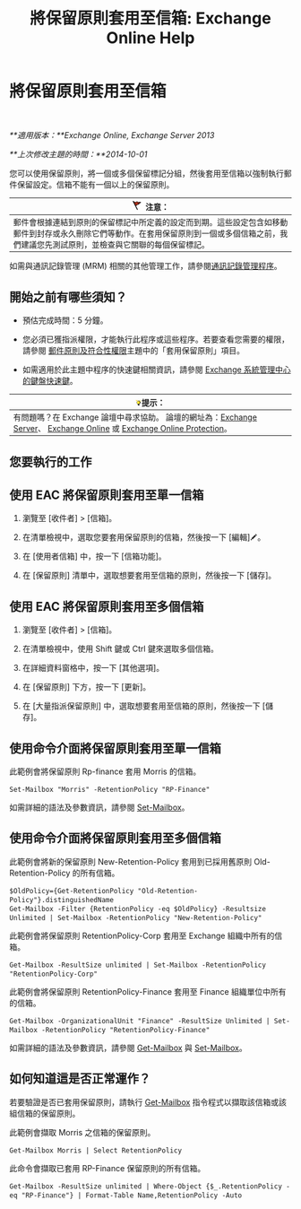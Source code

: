 ﻿---
title: '將保留原則套用至信箱: Exchange Online Help'
TOCTitle: 將保留原則套用至信箱
ms:assetid: 6ccc80db-d201-44f7-8d4b-473a89c14b2f
ms:mtpsurl: https://technet.microsoft.com/zh-tw/library/Dd298052(v=EXCHG.150)
ms:contentKeyID: 50473407
ms.date: 05/23/2018
mtps_version: v=EXCHG.150
ms.translationtype: MT
---

# 將保留原則套用至信箱

 

_**適用版本：**Exchange Online, Exchange Server 2013_

_**上次修改主題的時間：**2014-10-01_

您可以使用保留原則，將一個或多個保留標記分組，然後套用至信箱以強制執行郵件保留設定。信箱不能有一個以上的保留原則。

<table>
<thead>
<tr class="header">
<th><img src="images/Dd876857.Caution(EXCHG.150).gif" title="注意" alt="注意" />注意：</th>
</tr>
</thead>
<tbody>
<tr class="odd">
<td>郵件會根據連結到原則的保留標記中所定義的設定而到期。這些設定包含如移動郵件到封存或永久刪除它們等動作。在套用保留原則到一個或多個信箱之前，我們建議您先測試原則，並檢查與它關聯的每個保留標記。</td>
</tr>
</tbody>
</table>


如需與通訊記錄管理 (MRM) 相關的其他管理工作，請參閱[通訊記錄管理程序](messaging-records-management-procedures-exchange-2013-help.md)。

## 開始之前有哪些須知？

  - 預估完成時間：5 分鐘。

  - 您必須已獲指派權限，才能執行此程序或這些程序。若要查看您需要的權限，請參閱 [郵件原則及符合性權限](messaging-policy-and-compliance-permissions-exchange-2013-help.md)主題中的「套用保留原則」項目。

  - 如需適用於此主題中程序的快速鍵相關資訊，請參閱 [Exchange 系統管理中心的鍵盤快速鍵](keyboard-shortcuts-in-the-exchange-admin-center-exchange-online-protection-help.md)。

<table>
<thead>
<tr class="header">
<th><img src="images/Bb124558.tip(EXCHG.150).gif" title="提示" alt="提示" />提示：</th>
</tr>
</thead>
<tbody>
<tr class="odd">
<td>有問題嗎？在 Exchange 論壇中尋求協助。 論壇的網址為：<a href="https://go.microsoft.com/fwlink/p/?linkid=60612">Exchange Server</a>、 <a href="https://go.microsoft.com/fwlink/p/?linkid=267542">Exchange Online</a> 或 <a href="https://go.microsoft.com/fwlink/p/?linkid=285351">Exchange Online Protection</a>。</td>
</tr>
</tbody>
</table>


## 您要執行的工作

## 使用 EAC 將保留原則套用至單一信箱

1.  瀏覽至 \[收件者\] \> \[信箱\]。

2.  在清單檢視中，選取您要套用保留原則的信箱，然後按一下 \[編輯\]![編輯圖示](images/JJ218640.6f53ccb2-1f13-4c02-bea0-30690e6ea71d(EXCHG.150).gif "編輯圖示")。

3.  在 \[使用者信箱\] 中，按一下 \[信箱功能\]。

4.  在 \[保留原則\] 清單中，選取想要套用至信箱的原則，然後按一下 \[儲存\]。

## 使用 EAC 將保留原則套用至多個信箱

1.  瀏覽至 \[收件者\] \> \[信箱\]。

2.  在清單檢視中，使用 Shift 鍵或 Ctrl 鍵來選取多個信箱。

3.  在詳細資料窗格中，按一下 \[其他選項\]。

4.  在 \[保留原則\] 下方，按一下 \[更新\]。

5.  在 \[大量指派保留原則\] 中，選取想要套用至信箱的原則，然後按一下 \[儲存\]。

## 使用命令介面將保留原則套用至單一信箱

此範例會將保留原則 Rp-finance 套用 Morris 的信箱。

    Set-Mailbox "Morris" -RetentionPolicy "RP-Finance"

如需詳細的語法及參數資訊，請參閱 [Set-Mailbox](https://technet.microsoft.com/zh-tw/library/bb123981\(v=exchg.150\))。

## 使用命令介面將保留原則套用至多個信箱

此範例會將新的保留原則 New-Retention-Policy 套用到已採用舊原則 Old-Retention-Policy 的所有信箱。

    $OldPolicy={Get-RetentionPolicy "Old-Retention-Policy"}.distinguishedName
    Get-Mailbox -Filter {RetentionPolicy -eq $OldPolicy} -Resultsize Unlimited | Set-Mailbox -RetentionPolicy "New-Retention-Policy"

此範例會將保留原則 RetentionPolicy-Corp 套用至 Exchange 組織中所有的信箱。

    Get-Mailbox -ResultSize unlimited | Set-Mailbox -RetentionPolicy "RetentionPolicy-Corp"

此範例會將保留原則 RetentionPolicy-Finance 套用至 Finance 組織單位中所有的信箱。

    Get-Mailbox -OrganizationalUnit "Finance" -ResultSize Unlimited | Set-Mailbox -RetentionPolicy "RetentionPolicy-Finance"

如需詳細的語法及參數資訊，請參閱 [Get-Mailbox](https://technet.microsoft.com/zh-tw/library/bb123685\(v=exchg.150\)) 與 [Set-Mailbox](https://technet.microsoft.com/zh-tw/library/bb123981\(v=exchg.150\))。

## 如何知道這是否正常運作？

若要驗證是否已套用保留原則，請執行 [Get-Mailbox](https://technet.microsoft.com/zh-tw/library/bb123685\(v=exchg.150\)) 指令程式以擷取該信箱或該組信箱的保留原則。

此範例會擷取 Morris 之信箱的保留原則。

    Get-Mailbox Morris | Select RetentionPolicy

此命令會擷取已套用 RP-Finance 保留原則的所有信箱。

    Get-Mailbox -ResultSize unlimited | Where-Object {$_.RetentionPolicy -eq "RP-Finance"} | Format-Table Name,RetentionPolicy -Auto

